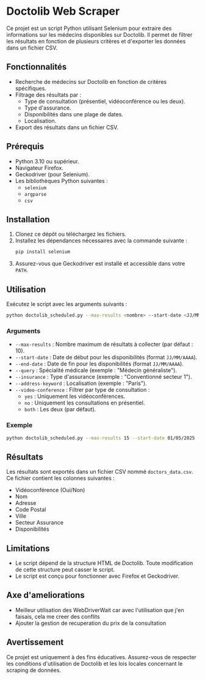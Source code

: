# Doctolib Web Scraper

Ce projet est un script Python utilisant Selenium pour extraire des informations sur les médecins disponibles sur Doctolib. Il permet de filtrer les résultats en fonction de plusieurs critères et d'exporter les données dans un fichier CSV.

## Fonctionnalités

- Recherche de médecins sur Doctolib en fonction de critères spécifiques.
- Filtrage des résultats par :
  - Type de consultation (présentiel, vidéoconférence ou les deux).
  - Type d'assurance.
  - Disponibilités dans une plage de dates.
  - Localisation.
- Export des résultats dans un fichier CSV.

## Prérequis

- Python 3.10 ou supérieur.
- Navigateur Firefox.
- Geckodriver (pour Selenium).
- Les bibliothèques Python suivantes :
  - `selenium`
  - `argparse`
  - `csv`

## Installation

1. Clonez ce dépôt ou téléchargez les fichiers.
2. Installez les dépendances nécessaires avec la commande suivante :
   ```bash
   pip install selenium
   ```
3. Assurez-vous que Geckodriver est installé et accessible dans votre `PATH`.

## Utilisation

Exécutez le script avec les arguments suivants :

```bash
python doctolib_scheduled.py --max-results <nombre> --start-date <JJ/MM/AAAA> --end-date <JJ/MM/AAAA> --query <spécialité> --insurance <type assurance> --address-keyword <localisation> --video-conference <yes|no|both>
```

### Arguments

- `--max-results` : Nombre maximum de résultats à collecter (par défaut : 10).
- `--start-date` : Date de début pour les disponibilités (format `JJ/MM/AAAA`).
- `--end-date` : Date de fin pour les disponibilités (format `JJ/MM/AAAA`).
- `--query` : Spécialité médicale (exemple : "Médecin généraliste").
- `--insurance` : Type d'assurance (exemple : "Conventionné secteur 1").
- `--address-keyword` : Localisation (exemple : "Paris").
- `--video-conference` : Filtrer par type de consultation :
  - `yes` : Uniquement les vidéoconférences.
  - `no` : Uniquement les consultations en présentiel.
  - `both` : Les deux (par défaut).

### Exemple

```bash
python doctolib_scheduled.py --max-results 15 --start-date 01/05/2025 --end-date 31/05/2025 --query "Médecin généraliste" --insurance "Conventionné secteur 1" --address-keyword "Paris" --video-conference "both"
```

## Résultats

Les résultats sont exportés dans un fichier CSV nommé `doctors_data.csv`. Ce fichier contient les colonnes suivantes :

- Vidéoconférence (Oui/Non)
- Nom
- Adresse
- Code Postal
- Ville
- Secteur Assurance
- Disponibilités

## Limitations

- Le script dépend de la structure HTML de Doctolib. Toute modification de cette structure peut casser le script.
- Le script est conçu pour fonctionner avec Firefox et Geckodriver.

## Axe d'ameliorations

- Meilleur utilisation des WebDriverWait car avec l'utilisation que j'en faisais, cela me creer des conflits
- Ajouter la gestion de recuperation du prix de la consultation

## Avertissement

Ce projet est uniquement à des fins éducatives. Assurez-vous de respecter les conditions d'utilisation de Doctolib et les lois locales concernant le scraping de données.
